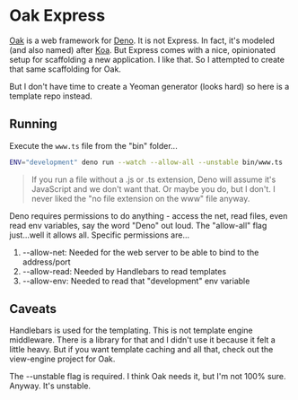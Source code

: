 # Oak Express

[Oak](https://github.com/oakserver/oak) is a web framework for [Deno](https://deno.land). It is not Express. In fact, it's modeled (and also named) after [Koa](https://github.com/koajs/koa). But Express comes with a nice, opinionated setup for scaffolding a new application. I like that. So I attempted to create that same scaffolding for Oak.

But I don't have time to create a Yeoman generator (looks hard) so here is a template repo instead.

## Running

Execute the `www.ts` file from the "bin" folder...

```bash
ENV="development" deno run --watch --allow-all --unstable bin/www.ts
```

> If you run a file without a .js or .ts extension, Deno will assume it's JavaScript and we don't want that. Or maybe you do, but I don't. I never liked the "no file extension on the www" file anyway.

Deno requires permissions to do anything - access the net, read files, even read env variables, say the word "Deno" out loud. The "allow-all" flag just...well it allows all. Specific permissions are...

1. --allow-net: Needed for the web server to be able to bind to the address/port
1. --allow-read: Needed by Handlebars to read templates
1. --allow-env: Needed to read that "development" env variable

## Caveats

Handlebars is used for the templating. This is not template engine middleware. There is a library for that and I didn't use it because it felt a little heavy. But if you want template caching and all that, check out the view-engine project for Oak.

The --unstable flag is required. I think Oak needs it, but I'm not 100% sure. Anyway. It's unstable.
